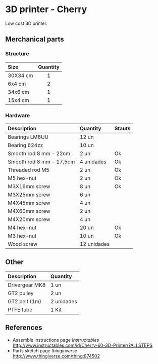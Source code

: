 # 3D printer - Cherry
Low cost 3D printer.

## Merchanical parts  

### Structure 

|  **Size**   |  **Quantity** |
|:--------------|:---------------:|
|  30X34 cm      | 1               |
|  6x4 cm        | 2               |
|  34x6 cm       | 1               |
|  15x4 cm       | 1               |

### Hardware

| **Description**       | **Quantity** | **Stauts** |
|:----------------------|:-------------|:-----------|
| Bearings  LM8UU | 12 un ||
| Bearing 624zz | 10 un ||
| Smooth rod 8 mm - 22cm | 2 un     | Ok |
| Smooth rod 8 mm - 17,5cm |4 unidades | Ok|
| Threaded rod M5 | 2 un | Ok |
| M5 hex-nut | 2 un | Ok |
| M3X16mm screw | 8 un | Ok |
| M3X25mm screw | 6 un ||
| M4X45mm screw | 4 un ||
| M4X60mm screw | 2 un ||
| M4X20mm screw | 4 un ||
| M4 hex-nut | 20 un | Ok |
| M3 hex-nut | 10 un | Ok |
| Wood screw | 12 unidades ||

## Other 

| **Description**          | **Quantity** |
|:----------------------|:---------------|
| Drivergear MK8 | 1 un | 
| GT2 pulley | 2 un | 
| GT2 belt (1m) | 2 unidades | 
| PTFE tube  | 1 Kit |




## References
* Assemble instructions page _Instructables_ <http://www.instructables.com/id/Cherry-60-3D-Printer/?ALLSTEPS> 
* Parts sketch page _thinginverse_ <http://www.thingiverse.com/thing:874502> 

